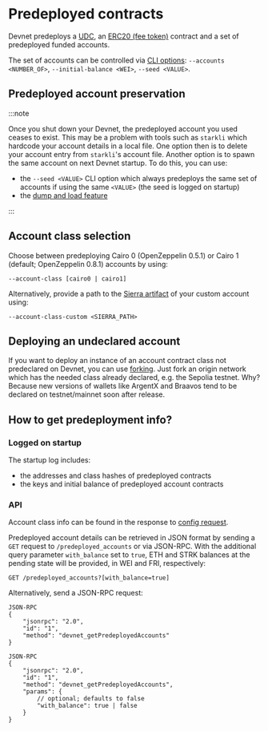 # Predeployed contracts

Devnet predeploys a [UDC](https://docs.openzeppelin.com/contracts-cairo/0.6.1/udc), an [ERC20 (fee token)](https://docs.openzeppelin.com/contracts-cairo/0.8.1/erc20) contract and a set of predeployed funded accounts.

The set of accounts can be controlled via [CLI options](./running/cli): `--accounts <NUMBER_OF>`, `--initial-balance <WEI>`, `--seed <VALUE>`.

## Predeployed account preservation

:::note

Once you shut down your Devnet, the predeployed account you used ceases to exist. This may be a problem with tools such as `starkli` which hardcode your account details in a local file. One option then is to delete your account entry from `starkli`'s account file. Another option is to spawn the same account on next Devnet startup. To do this, you can use:

- the `--seed <VALUE>` CLI option which always predeploys the same set of accounts if using the same `<VALUE>` (the seed is logged on startup)
- the [dump and load feature](./dump-load-restart)

:::

## Account class selection

Choose between predeploying Cairo 0 (OpenZeppelin 0.5.1) or Cairo 1 (default; OpenZeppelin 0.8.1) accounts by using:

```
--account-class [cairo0 | cairo1]
```

Alternatively, provide a path to the [Sierra artifact](https://github.com/starkware-libs/cairo#compiling-and-running-cairo-files) of your custom account using:

```
--account-class-custom <SIERRA_PATH>
```

## Deploying an undeclared account

If you want to deploy an instance of an account contract class not predeclared on Devnet, you can use [forking](./forking). Just fork an origin network which has the needed class already declared, e.g. the Sepolia testnet. Why? Because new versions of wallets like ArgentX and Braavos tend to be declared on testnet/mainnet soon after release.

## How to get predeployment info?

### Logged on startup

The startup log includes:

- the addresses and class hashes of predeployed contracts
- the keys and initial balance of predeployed account contracts

### API

Account class info can be found in the response to [config request](api#config-api).

Predeployed account details can be retrieved in JSON format by sending a `GET` request to `/predeployed_accounts` or via JSON-RPC. With the additional query parameter `with_balance` set to `true`, ETH and STRK balances at the pending state will be provided, in WEI and FRI, respectively:

```
GET /predeployed_accounts?[with_balance=true]
```

Alternatively, send a JSON-RPC request:

```
JSON-RPC
{
    "jsonrpc": "2.0",
    "id": "1",
    "method": "devnet_getPredeployedAccounts"
}
```

```
JSON-RPC
{
    "jsonrpc": "2.0",
    "id": "1",
    "method": "devnet_getPredeployedAccounts",
    "params": {
        // optional; defaults to false
        "with_balance": true | false
    }
}
```
